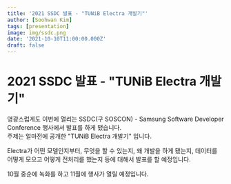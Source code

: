 ```yaml
---
title: '2021 SSDC 발표 - "TUNiB Electra 개발기"'
author: [Soohwan Kim]
tags: [presentation]
image: img/ssdc.png
date: '2021-10-10T11:00:00.000Z'
draft: false
---
```


# 2021 SSDC 발표 - "TUNiB Electra 개발기"
  
영광스럽게도 이번에 열리는 SSDC(구 SOSCON) - Samsung Software Developer Conference 행사에서 발표를 하게 됐습니다.  
주제는 얼마전에 공개한 "TUNiB Electra 개발기" 입니다.  
  
Electra가 어떤 모델인지부터, 무엇을 할 수 있는지, 왜 개발을 하게 됐는지, 데이터를 어떻게 모으고 어떻게 전처리를 했는지 등에 대해서 
발표를 할 예정입니다.  
  
10월 중순에 녹화를 하고 11월에 행사가 열릴 예정입니다.  

  